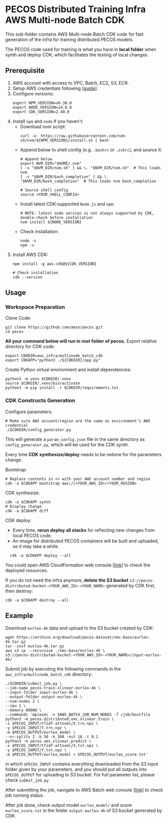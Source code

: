 # PECOS Distributed Training Infra AWS Multi-node Batch CDK

This sub-folder contains AWS Multi-node Batch CDK code for fast generation of the infra for training distributed PECOS models.

The PECOS code used for training is what you have in **local folder** when synth and deploy CDK, which facilitates the testing of local changes.

## Prerequisite

1. AWS account with access to VPC, Batch, EC2, S3, ECR.
2. Setup AWS credentials following [[guide](https://docs.aws.amazon.com/sdk-for-java/v1/developer-guide/setup-credentials.html)].
3. Configure versions:
    ```
    export NPM_VERSION=v0.38.0
    export NODE_VERSION=14.6.0
    export CDK_VERSION=2.40.0
    ```
4. Install `npm` and `node` if you haven't:
    * Download nvm script:
        ```
        curl -o- https://raw.githubusercontent.com/nvm-sh/nvm/${NPM_VERSION}/install.sh | bash
        ```
    * Append below to shell config (e.g. `.bashrc` or `.zshrc`), and source it:
        ```
        # Append below
        export NVM_DIR="$HOME/.nvm"
        [ -s "$NVM_DIR/nvm.sh" ] && \. "$NVM_DIR/nvm.sh"  # This loads nvm
        [ -s "$NVM_DIR/bash_completion" ] && \. "$NVM_DIR/bash_completion"  # This loads nvm bash_completion

        # Source shell config
        source <YOUR_SHELL_CONFIG>
        ```
    * Install latest CDK-supported `Node.js` and `npm`:
        ```
        # NOTE: latest node version is not always supported by CDK, double-check before installation
        nvm install ${NODE_VERSION}
        ```
    * Check installation:
        ```
        node -v
        npm -v
        ```
5. Install AWS CDK:
    ```
    npm install -g aws-cdk@${CDK_VERSION}

    # Check installation
    cdk --version
    ```

## Usage
### Workspace Preparation
Clone Code:
```
git clone https://github.com/amzn/pecos.git
cd pecos
```

**All your command below will run in root folder of pecos.**
Export relative directory for CDK code:
```
export CDKDIR=aws_infra/multinode_batch_cdk
export CDKAPP="python3 ./${CDKDIR}/app.py"
```

Create Python virtual environment and install dependencies:
```
python3 -m venv $CDKDIR/.venv
source $CDKDIR/.venv/bin/activate
python3 -m pip install -r $CDKDIR/requirements.txt
```

### CDK Constructs Generation
Configure parameters:
```
# Make sure AWS account/region are the same as environment’s AWS credential
./$CDKDIR/config_generator.py
```

This will generate a `param_config.json` file in the same directory as `config_generator.py`, which will be used for the CDK synth.

Every time **CDK synthesize/deploy** needs to be redone for the parameters change.

Bootstrap:
```
# Replace contents in <> with your AWS account number and region
cdk -a $CDKAPP bootstrap aws://<YOUR_AWS_ID>/<YOUR_REGION>
```

CDK synthesize:
```
cdk -a $CDKAPP synth
# Display change
cdk -a $CDKAPP diff
```

CDK deploy:
* Every time, **rerun deploy all stacks** for reflecting new changes from local PECOS code.
* An image for distributed PECOS containers will be built and uploaded, so it may take a while.
```
  cdk -a $CDKAPP deploy --all
```

You could open AWS CloudFormation web console [[link](https://console.aws.amazon.com/cloudformation/)] to check the deployed resources.

If you do not need the infra anymore, **delete the S3 bucket** `s3://pecos-distributed-bucket-<YOUR_AWS_ID>-<YOUR_NAME>` generated by CDK first, then destroy:
```
cdk -a $CDKAPP destroy --all
```

## Example

Download `eurlex-4k` data and upload to the S3 bucket created by CDK:
```
wget https://archive.org/download/pecos-dataset/xmc-base/eurlex-4k.tar.gz
tar -zxvf eurlex-4k.tar.gz
aws s3 cp --recursive ./xmc-base/eurlex-4k \
s3://pecos-distributed-bucket-<YOUR_AWS_ID>-<YOUR_NAME>/input-eurlex-4k/
```

Submit job by executing the following commands in the `aws_infra/multinode_batch_cdk` directory:
```
./$CDKDIR/submit_job.py \
--job-name pecos-train-xlinear-eurlex-4k \
--input-folder input-eurlex-4k \
--output-folder output-eurlex-4k \
--num-nodes 2 \
--cpu 1 \
--memory 60000 \
--commands 'mpiexec -n $AWS_BATCH_JOB_NUM_NODES -f /job/hostfile python3 -m pecos.distributed.xmc.xlinear.train \
-x $PECOS_INPUT/tfidf-attnxml/X.trn.npz \
-y $PECOS_INPUT/Y.trn.npz \
-m $PECOS_OUTPUT/eurlex_model \
--nr-splits 2 -b 50 -k 100 -nst 16 -t 0.1
python3 -m pecos.xmc.xlinear.predict \
-x $PECOS_INPUT/tfidf-attnxml/X.tst.npz \
-y $PECOS_INPUT/Y.tst.npz \
-m $PECOS_OUTPUT/eurlex_model > $PECOS_OUTPUT/eurlex_score.txt'
```
in which `$PECOS_INPUT` contains everything downloaded from the S3 input folder given by your parameters, and you should put all outputs into `$PECOS_OUTPUT` for uploading to S3 bucket.
For full parameter list, please check `submit_job.py`

After submitting the job, navigate to AWS Batch web console [[link](https://console.aws.amazon.com/batch/)] to check job running status.

After job done, check output model `eurlex_model/` and score `eurlex_score.txt` in the folder `output-eurlex-4k` of S3 bucket generated by CDK.
